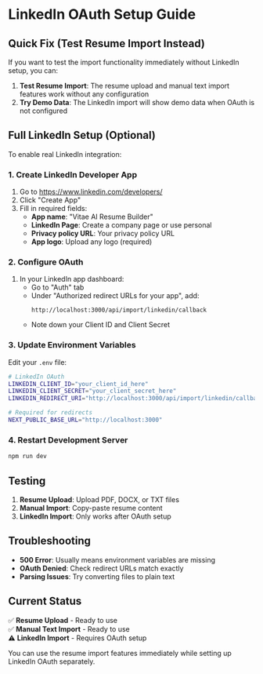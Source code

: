 # LinkedIn OAuth Setup Guide

## Quick Fix (Test Resume Import Instead)

If you want to test the import functionality immediately without LinkedIn setup, you can:

1. **Test Resume Import**: The resume upload and manual text import features work without any configuration
2. **Try Demo Data**: The LinkedIn import will show demo data when OAuth is not configured

## Full LinkedIn Setup (Optional)

To enable real LinkedIn integration:

### 1. Create LinkedIn Developer App

1. Go to https://www.linkedin.com/developers/
2. Click "Create App"
3. Fill in required fields:
   - **App name**: "Vitae AI Resume Builder"
   - **LinkedIn Page**: Create a company page or use personal
   - **Privacy policy URL**: Your privacy policy URL
   - **App logo**: Upload any logo (required)

### 2. Configure OAuth

1. In your LinkedIn app dashboard:
   - Go to "Auth" tab
   - Under "Authorized redirect URLs for your app", add:
     ```
     http://localhost:3000/api/import/linkedin/callback
     ```
   - Note down your Client ID and Client Secret

### 3. Update Environment Variables

Edit your `.env` file:

```bash
# LinkedIn OAuth
LINKEDIN_CLIENT_ID="your_client_id_here"
LINKEDIN_CLIENT_SECRET="your_client_secret_here"
LINKEDIN_REDIRECT_URI="http://localhost:3000/api/import/linkedin/callback"

# Required for redirects
NEXT_PUBLIC_BASE_URL="http://localhost:3000"
```

### 4. Restart Development Server

```bash
npm run dev
```

## Testing

1. **Resume Upload**: Upload PDF, DOCX, or TXT files
2. **Manual Import**: Copy-paste resume content
3. **LinkedIn Import**: Only works after OAuth setup

## Troubleshooting

- **500 Error**: Usually means environment variables are missing
- **OAuth Denied**: Check redirect URLs match exactly
- **Parsing Issues**: Try converting files to plain text

## Current Status

✅ **Resume Upload** - Ready to use  
✅ **Manual Text Import** - Ready to use  
⚠️ **LinkedIn Import** - Requires OAuth setup  

You can use the resume import features immediately while setting up LinkedIn OAuth separately.
